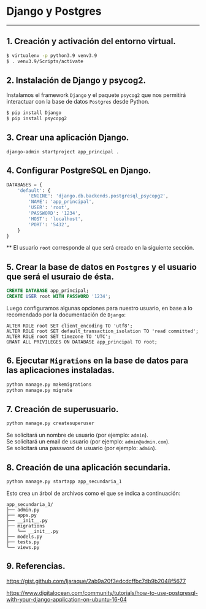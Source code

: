 # Django y Postgres
---  

## 1. Creación y activación del entorno virtual.

```bash
$ virtualenv -p python3.9 venv3.9
$ . venv3.9/Scripts/activate
```  

## 2. Instalación de Django y psycog2.  

Instalamos el framework `Django` y el paquete `psycog2` que nos permitirá interactuar con la base de datos `Postgres` desde Python.  

```bash
$ pip install Django
$ pip install psycopg2
```

## 3. Crear una aplicación Django.  

```
django-admin startproject app_principal .
```  

## 4. Configurar PostgreSQL en Django.  

```python
DATABASES = {
    'default': {
        'ENGINE': 'django.db.backends.postgresql_psycopg2',
        'NAME': 'app_principal',
        'USER': 'root',
        'PASSWORD': '1234',
        'HOST': 'localhost',
        'PORT': '5432',
    }
}
```  
** El usuario `root` corresponde al que será creado en la siguiente sección.  

## 5. Crear la base de datos en `Postgres` y el usuario que será el usuraio de ésta.  

```sql
CREATE DATABASE app_principal;
CREATE USER root WITH PASSWORD '1234';
```
Luego configuramos algunas opciones para nuestro usuario, en base a lo recomendado por la documentación de `Django`:  

```
ALTER ROLE root SET client_encoding TO 'utf8';
ALTER ROLE root SET default_transaction_isolation TO 'read committed';
ALTER ROLE root SET timezone TO 'UTC';
GRANT ALL PRIVILEGES ON DATABASE app_principal TO root;
```  

## 6. Ejecutar `Migrations` en la base de datos para las aplicaciones instaladas.  

```bash
python manage.py makemigrations
python manage.py migrate
```

## 7. Creación de superusuario.  

```bash
python manage.py createsuperuser
```
Se solicitará un nombre de usuario (por ejemplo: `admin`).  
Se solicitará un email de usuario (por ejemplo: `admin@admin.com`).  
Se solicitará una password de usuario (por ejemplo: `admin`).  


## 8. Creación de una aplicación secundaria.  

```bash
python manage.py startapp app_secundaria_1
```
Esto crea un árbol de archivos como el que se indica a continuación:  
```
app_secundaria_1/
├── admin.py
├── apps.py
├── __init__.py
├── migrations
│   └── __init__.py
├── models.py
├── tests.py
└── views.py
```

## 9.  Referencias.  

https://gist.github.com/ljaraque/2ab9a20f3edcdcffbc7db9b2048f5677  

https://www.digitalocean.com/community/tutorials/how-to-use-postgresql-with-your-django-application-on-ubuntu-16-04  

